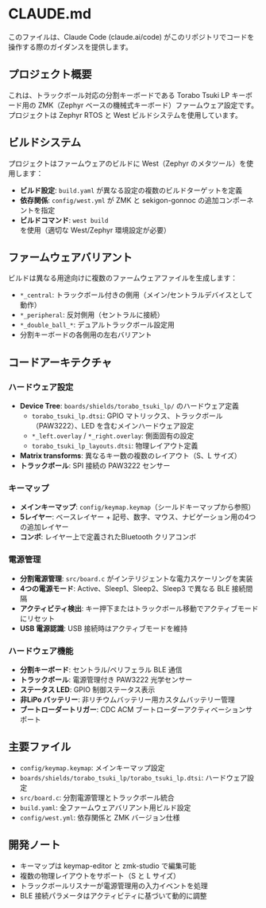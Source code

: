 # CLAUDE.md

このファイルは、Claude Code (claude.ai/code) がこのリポジトリでコードを操作する際のガイダンスを提供します。

## プロジェクト概要

これは、トラックボール対応の分割キーボードである Torabo Tsuki LP キーボード用の ZMK（Zephyr ベースの機械式キーボード）ファームウェア設定です。プロジェクトは Zephyr RTOS と West ビルドシステムを使用しています。

## ビルドシステム

プロジェクトはファームウェアのビルドに West（Zephyr のメタツール）を使用します：

- **ビルド設定**: `build.yaml` が異なる設定の複数のビルドターゲットを定義
- **依存関係**: `config/west.yml` が ZMK と sekigon-gonnoc の追加コンポーネントを指定
- **ビルドコマンド**: `west build` を使用（適切な West/Zephyr 環境設定が必要）

## ファームウェアバリアント

ビルドは異なる用途向けに複数のファームウェアファイルを生成します：
- `*_central`: トラックボール付きの側用（メイン/セントラルデバイスとして動作）
- `*_peripheral`: 反対側用（セントラルに接続）
- `*_double_ball_*`: デュアルトラックボール設定用
- 分割キーボードの各側用の左右バリアント

## コードアーキテクチャ

### ハードウェア設定
- **Device Tree**: `boards/shields/torabo_tsuki_lp/` のハードウェア定義
  - `torabo_tsuki_lp.dtsi`: GPIO マトリックス、トラックボール（PAW3222）、LED を含むメインハードウェア設定
  - `*_left.overlay` / `*_right.overlay`: 側面固有の設定
  - `torabo_tsuki_lp_layouts.dtsi`: 物理レイアウト定義
- **Matrix transforms**: 異なるキー数の複数のレイアウト（S、L サイズ）
- **トラックボール**: SPI 接続の PAW3222 センサー

### キーマップ
- **メインキーマップ**: `config/keymap.keymap`（シールドキーマップから参照）
- **5レイヤー**: ベースレイヤー + 記号、数字、マウス、ナビゲーション用の4つの追加レイヤー
- **コンボ**: レイヤー上で定義されたBluetooth クリアコンボ

### 電源管理
- **分割電源管理**: `src/board.c` がインテリジェントな電力スケーリングを実装
- **4つの電源モード**: Active、Sleep1、Sleep2、Sleep3 で異なる BLE 接続間隔
- **アクティビティ検出**: キー押下またはトラックボール移動でアクティブモードにリセット
- **USB 電源認識**: USB 接続時はアクティブモードを維持

### ハードウェア機能
- **分割キーボード**: セントラル/ペリフェラル BLE 通信
- **トラックボール**: 電源管理付き PAW3222 光学センサー
- **ステータス LED**: GPIO 制御ステータス表示
- **非LiPo バッテリー**: 非リチウムバッテリー用カスタムバッテリー管理
- **ブートローダートリガー**: CDC ACM ブートローダーアクティベーションサポート

## 主要ファイル

- `config/keymap.keymap`: メインキーマップ設定
- `boards/shields/torabo_tsuki_lp/torabo_tsuki_lp.dtsi`: ハードウェア設定
- `src/board.c`: 分割電源管理とトラックボール統合
- `build.yaml`: 全ファームウェアバリアント用ビルド設定
- `config/west.yml`: 依存関係と ZMK バージョン仕様

## 開発ノート

- キーマップは keymap-editor と zmk-studio で編集可能
- 複数の物理レイアウトをサポート（S と L サイズ）
- トラックボールリスナーが電源管理用の入力イベントを処理
- BLE 接続パラメータはアクティビティに基づいて動的に調整